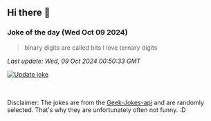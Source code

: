 ## Hi there 👋

### Joke of the day (Wed Oct 09 2024)
<!-- joke -->
>binary digits are called bits i love ternary digits
<!-- /joke -->

*Last update: Wed, 09 Oct 2024 00:50:33 GMT*

[![Update joke](https://github.com/nclskfm/nclskfm/actions/workflows/joke.yml/badge.svg)](https://github.com/nclskfm/nclskfm/actions/workflows/joke.yml)

<br><br>
Disclaimer: The jokes are from the [Geek-Jokes-api](https://github.com/sameerkumar18/geek-joke-api) and are randomly selected. That's why they are unfortunately often not funny. :D
